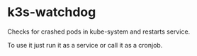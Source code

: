 # k3s-watchdog
Checks for crashed pods in kube-system and restarts service.

To use it just run it as a service or call it as a cronjob.
